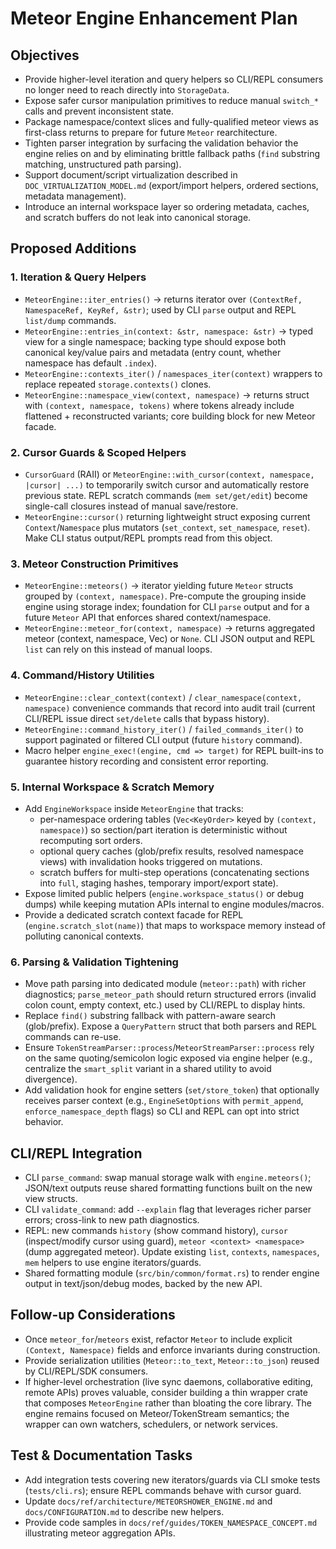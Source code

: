 # Meteor Engine Enhancement Plan

## Objectives
- Provide higher-level iteration and query helpers so CLI/REPL consumers no longer need to reach directly into `StorageData`.
- Expose safer cursor manipulation primitives to reduce manual `switch_*` calls and prevent inconsistent state.
- Package namespace/context slices and fully-qualified meteor views as first-class returns to prepare for future `Meteor` rearchitecture.
- Tighten parser integration by surfacing the validation behavior the engine relies on and by eliminating brittle fallback paths (`find` substring matching, unstructured path parsing).
- Support document/script virtualization described in `DOC_VIRTUALIZATION_MODEL.md` (export/import helpers, ordered sections, metadata management).
- Introduce an internal workspace layer so ordering metadata, caches, and scratch buffers do not leak into canonical storage.

## Proposed Additions

### 1. Iteration & Query Helpers
- `MeteorEngine::iter_entries()` → returns iterator over `(ContextRef, NamespaceRef, KeyRef, &str)`; used by CLI `parse` output and REPL `list/dump` commands.
- `MeteorEngine::entries_in(context: &str, namespace: &str)` → typed view for a single namespace; backing type should expose both canonical key/value pairs and metadata (entry count, whether namespace has default `.index`).
- `MeteorEngine::contexts_iter()` / `namespaces_iter(context)` wrappers to replace repeated `storage.contexts()` clones.
- `MeteorEngine::namespace_view(context, namespace)` → returns struct with `(context, namespace, tokens)` where tokens already include flattened + reconstructed variants; core building block for new Meteor facade.

### 2. Cursor Guards & Scoped Helpers
- `CursorGuard` (RAII) or `MeteorEngine::with_cursor(context, namespace, |cursor| ...)` to temporarily switch cursor and automatically restore previous state. REPL scratch commands (`mem set/get/edit`) become single-call closures instead of manual save/restore.
- `MeteorEngine::cursor()` returning lightweight struct exposing current `Context`/`Namespace` plus mutators (`set_context`, `set_namespace`, `reset`). Make CLI status output/REPL prompts read from this object.

### 3. Meteor Construction Primitives
- `MeteorEngine::meteors()` → iterator yielding future `Meteor` structs grouped by `(context, namespace)`. Pre-compute the grouping inside engine using storage index; foundation for CLI `parse` output and for a future `Meteor` API that enforces shared context/namespace.
- `MeteorEngine::meteor_for(context, namespace)` → returns aggregated meteor (context, namespace, Vec<Token>) or `None`. CLI JSON output and REPL `list` can rely on this instead of manual loops.

### 4. Command/History Utilities
- `MeteorEngine::clear_context(context)` / `clear_namespace(context, namespace)` convenience commands that record into audit trail (current CLI/REPL issue direct `set/delete` calls that bypass history).
- `MeteorEngine::command_history_iter()` / `failed_commands_iter()` to support paginated or filtered CLI output (future `history` command).
- Macro helper `engine_exec!(engine, cmd => target)` for REPL built-ins to guarantee history recording and consistent error reporting.

### 5. Internal Workspace & Scratch Memory
- Add `EngineWorkspace` inside `MeteorEngine` that tracks:
  - per-namespace ordering tables (`Vec<KeyOrder>` keyed by `(context, namespace)`) so section/part iteration is deterministic without recomputing sort orders.
  - optional query caches (glob/prefix results, resolved namespace views) with invalidation hooks triggered on mutations.
  - scratch buffers for multi-step operations (concatenating sections into `full`, staging hashes, temporary import/export state).
- Expose limited public helpers (`engine.workspace_status()` or debug dumps) while keeping mutation APIs internal to engine modules/macros.
- Provide a dedicated scratch context facade for REPL (`engine.scratch_slot(name)`) that maps to workspace memory instead of polluting canonical contexts.

### 6. Parsing & Validation Tightening
- Move path parsing into dedicated module (`meteor::path`) with richer diagnostics; `parse_meteor_path` should return structured errors (invalid colon count, empty context, etc.) used by CLI/REPL to display hints.
- Replace `find()` substring fallback with pattern-aware search (glob/prefix). Expose a `QueryPattern` struct that both parsers and REPL commands can re-use.
- Ensure `TokenStreamParser::process`/`MeteorStreamParser::process` rely on the same quoting/semicolon logic exposed via engine helper (e.g., centralize the `smart_split` variant in a shared utility to avoid divergence).
- Add validation hook for engine setters (`set/store_token`) that optionally receives parser context (e.g., `EngineSetOptions` with `permit_append`, `enforce_namespace_depth` flags) so CLI and REPL can opt into strict behavior.

## CLI/REPL Integration
- CLI `parse_command`: swap manual storage walk with `engine.meteors()`; JSON/text outputs reuse shared formatting functions built on the new view structs.
- CLI `validate_command`: add `--explain` flag that leverages richer parser errors; cross-link to new path diagnostics.
- REPL: new commands `history` (show command history), `cursor` (inspect/modify cursor using guard), `meteor <context> <namespace>` (dump aggregated meteor). Update existing `list`, `contexts`, `namespaces`, `mem` helpers to use engine iterators/guards.
- Shared formatting module (`src/bin/common/format.rs`) to render engine output in text/json/debug modes, backed by the new API.

## Follow-up Considerations
- Once `meteor_for`/`meteors` exist, refactor `Meteor` to include explicit `(Context, Namespace)` fields and enforce invariants during construction.
- Provide serialization utilities (`Meteor::to_text`, `Meteor::to_json`) reused by CLI/REPL/SDK consumers.
- If higher-level orchestration (live sync daemons, collaborative editing, remote APIs) proves valuable, consider building a thin wrapper crate that composes `MeteorEngine` rather than bloating the core library. The engine remains focused on Meteor/TokenStream semantics; the wrapper can own watchers, schedulers, or network services.

## Test & Documentation Tasks
- Add integration tests covering new iterators/guards via CLI smoke tests (`tests/cli.rs`); ensure REPL commands behave with cursor guard.
- Update `docs/ref/architecture/METEORSHOWER_ENGINE.md` and `docs/CONFIGURATION.md` to describe new helpers.
- Provide code samples in `docs/ref/guides/TOKEN_NAMESPACE_CONCEPT.md` illustrating meteor aggregation APIs.
